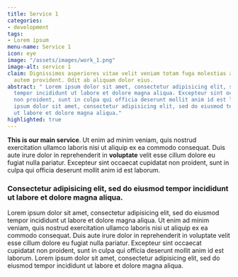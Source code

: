 ```yaml
---
title: Service 1
categories:
- development
tags:
- Lorem ipsum
menu-name: Service 1
icon: eye
image: "/assets/images/work_1.png"
image-alt: service 1
claim: Dignissimos asperiores vitae velit veniam totam fuga molestias accusamus alias
  autem provident. Odit ab aliquam dolor eius.
abstract: " Lorem ipsum dolor sit amet, consectetur adipisicing elit, sed do eiusmod
  tempor incididunt ut labore et dolore magna aliqua. Excepteur sint occaecat cupidatat
  non proident, sunt in culpa qui officia deserunt mollit anim id est laborum. Lorem
  ipsum dolor sit amet, consectetur adipisicing elit, sed do eiusmod tempor incididunt
  ut labore et dolore magna aliqua."
highlighted: true
---
```


**This is our main service**. Ut enim ad minim veniam, quis nostrud exercitation ullamco laboris nisi ut aliquip ex ea commodo consequat. Duis aute irure dolor in reprehenderit in **voluptate** velit esse cillum dolore eu fugiat nulla pariatur. Excepteur sint occaecat cupidatat non proident, sunt in culpa qui officia deserunt mollit anim id est laborum.

### Consectetur adipisicing elit, sed do eiusmod tempor incididunt ut labore et dolore magna aliqua.

Lorem ipsum dolor sit amet, consectetur adipisicing elit, sed do eiusmod tempor incididunt ut labore et dolore magna aliqua. Ut enim ad minim veniam, quis nostrud exercitation ullamco laboris nisi ut aliquip ex ea commodo consequat. Duis aute irure dolor in reprehenderit in voluptate velit esse cillum dolore eu fugiat nulla pariatur. Excepteur sint occaecat cupidatat non proident, sunt in culpa qui officia deserunt mollit anim id est laborum. Lorem ipsum dolor sit amet, consectetur adipisicing elit, sed do eiusmod tempor incididunt ut labore et dolore magna aliqua.
